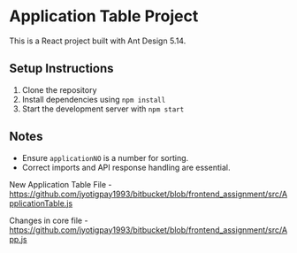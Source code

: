 # Application Table Project
This is a React project built with Ant Design 5.14.

## Setup Instructions
1. Clone the repository
2. Install dependencies using `npm install`
3. Start the development server with `npm start`

## Notes
- Ensure `applicationNO` is a number for sorting.
- Correct imports and API response handling are essential.

New Application Table File - https://github.com/jyotigpay1993/bitbucket/blob/frontend_assignment/src/ApplicationTable.js

Changes in core file - https://github.com/jyotigpay1993/bitbucket/blob/frontend_assignment/src/App.js

